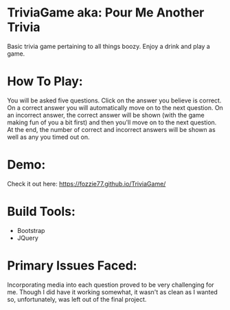 # TriviaGame aka: Pour Me Another Trivia

Basic trivia game pertaining to all things boozy. Enjoy a drink and play a game.

# How To Play:

You will be asked five questions. Click on the answer you believe is correct. On a correct answer you will automatically move on to the next question. On an incorrect answer, the correct answer will be shown (with the game making fun of you a bit first) and then you'll move on to the next question. At the end, the number of correct and incorrect answers will be shown as well as any you timed out on.

# Demo:

Check it out here: https://fozzie77.github.io/TriviaGame/

# Build Tools:

* Bootstrap
* JQuery

# Primary Issues Faced: 

Incorporating media into each question proved to be very challenging for me. Though I did have it working somewhat, it wasn't as clean as I wanted so, unfortunately, was left out of the final project.
